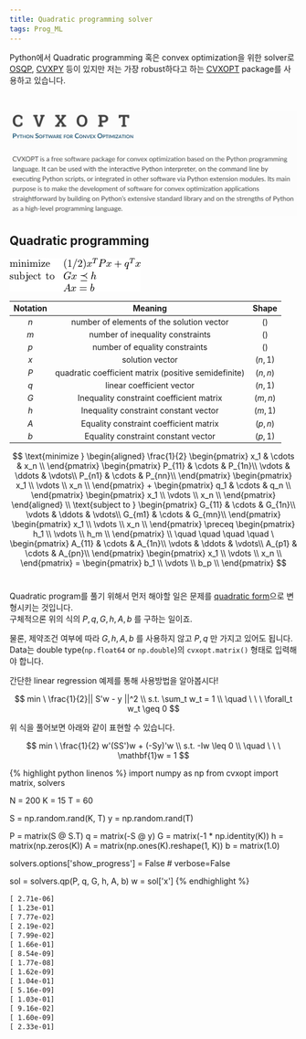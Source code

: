 ```yaml
---
title: Quadratic programming solver
tags: Prog_ML
---
```


<!--more-->

Python에서 Quadratic programming 혹은 convex optimization을 위한 solver로 [OSQP](https://osqp.org/), [CVXPY](https://www.cvxpy.org/) 등이 있지만 저는 가장 robust하다고 하는 [CVXOPT](https://cvxopt.org/) package를 사용하고 있습니다.

<br>

![jpg](/images/2021-01-01-quadratic_programming/001.jpg)  


## Quadratic programming
![png](/images/2021-01-01-quadratic_programming/002.png)


| Notation | Meaning | Shape |
|:--:|:--:|:--:|
| $n$ | number of elements of the solution vector | $()$ |
| $m$ | number of inequality constraints | $()$ |
| $p$ | number of equality constraints | $()$ |
| $x$ | solution vector | $(n, 1)$ |
| $P$ | quadratic coefficient matrix (positive semidefinite) | $(n, n)$ |
| $q$ | linear coefficient vector | $(n, 1)$ |
| $G$ | Inequality constraint coefficient matrix | $(m, n)$ |
| $h$ | Inequality constraint constant vector | $(m, 1)$ |
| $A$ | Equality constraint coefficient matrix | $(p, n)$ |
| $b$ | Equality constraint constant vector | $(p, 1)$ |




$$
\text{minimize }
\begin{aligned}
  \frac{1}{2}
  \begin{pmatrix}
    x_1 & \cdots & x_n \\
  \end{pmatrix}
  \begin{pmatrix}
    P_{11} & \cdots & P_{1n}\\
    \vdots & \ddots & \vdots\\
    P_{n1} & \cdots & P_{nn}\\
  \end{pmatrix}
  \begin{pmatrix}
      x_1 \\
      \vdots \\
      x_n \\
  \end{pmatrix} +
  \begin{pmatrix}
    q_1 & \cdots & q_n \\
  \end{pmatrix}
  \begin{pmatrix}
      x_1 \\
      \vdots \\
      x_n \\
  \end{pmatrix}
\end{aligned}
\\
\text{subject to }
\begin{pmatrix}
  G_{11} & \cdots & G_{1n}\\
  \vdots & \ddots & \vdots\\
  G_{m1} & \cdots & G_{mn}\\
\end{pmatrix}
\begin{pmatrix}
    x_1 \\
    \vdots \\
    x_n \\
\end{pmatrix} \preceq
\begin{pmatrix}
    h_1 \\
    \vdots \\
    h_m \\
\end{pmatrix}
\\ \quad \quad \quad \quad \
\begin{pmatrix}
  A_{11} & \cdots & A_{1n}\\
  \vdots & \ddots & \vdots\\
  A_{p1} & \cdots & A_{pn}\\
\end{pmatrix}
\begin{pmatrix}
    x_1 \\
    \vdots \\
    x_n \\
\end{pmatrix} =
\begin{pmatrix}
    b_1 \\
    \vdots \\
    b_p \\
\end{pmatrix}
$$
<br>

Quadratic program를 풀기 위해서 먼저 해야할 일은 문제를 [quadratic form](https://djy-git.github.io/2020/01/16/quadratic_form.html#gsc.tab=0)으로 변형시키는 것입니다.  
구체적으론 위의 식의 $P, q, G, h, A, b$ 를 구하는 일이죠.

물론, 제약조건 여부에 따라 $G, h, A, b$ 를 사용하지 않고 $P, q$ 만 가지고 있어도 됩니다.  
Data는 double type(`np.float64` or `np.double`)의 `cvxopt.matrix()` 형태로 입력해야 합니다.  

간단한 linear regression 예제를 통해 사용방법을 알아봅시다!

$$
 min \ \frac{1}{2}|| S'w - y ||^2  \\
 s.t. \sum_t w_t = 1  \\
 \quad \ \ \ \forall_t w_t \geq 0
$$

위 식을 풀어보면 아래와 같이 표현할 수 있습니다.

$$
 min \ \frac{1}{2} w'(SS')w + (-Sy)'w  \\
 s.t. -Iw \leq 0 \\
 \quad \ \ \ \mathbf{1}w = 1
$$

{% highlight python linenos %}
import numpy as np
from cvxopt import matrix, solvers


N = 200
K = 15
T = 60

S = np.random.rand(K, T)
y = np.random.rand(T)

P = matrix(S @ S.T)
q = matrix(-S @ y)
G = matrix(-1 * np.identity(K))
h = matrix(np.zeros(K))
A = matrix(np.ones(K).reshape(1, K))
b = matrix(1.0)

solvers.options['show_progress'] = False  # verbose=False

sol = solvers.qp(P, q, G, h, A, b)
w = sol['x']
{% endhighlight %}

```
[ 2.71e-06]
[ 1.23e-01]
[ 7.77e-02]
[ 2.19e-02]
[ 7.99e-02]
[ 1.66e-01]
[ 8.54e-09]
[ 1.77e-08]
[ 1.62e-09]
[ 1.04e-01]
[ 5.16e-09]
[ 1.03e-01]
[ 9.16e-02]
[ 1.60e-09]
[ 2.33e-01]
```
